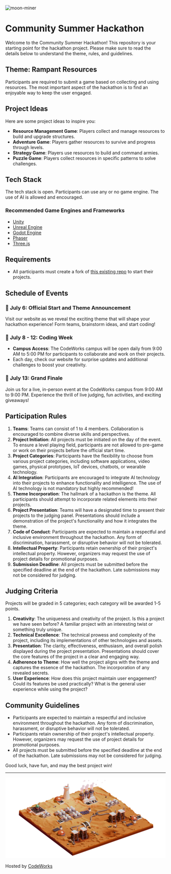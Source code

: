 ![moon-miner](./moon-miner-logo.png)

# Community Summer Hackathon

Welcome to the Community Summer Hackathon! This repository is your starting point for the hackathon project. Please make sure to read the details below to understand the theme, rules, and guidelines.

## Theme: Rampant Resources

Participants are required to submit a game based on collecting and using resources. The most important aspect of the hackathon is to find an enjoyable way to keep the user engaged.

## Project Ideas

Here are some project ideas to inspire you:

- **Resource Management Game**: Players collect and manage resources to build and upgrade structures.
- **Adventure Game**: Players gather resources to survive and progress through levels.
- **Strategy Game**: Players use resources to build and command armies.
- **Puzzle Game**: Players collect resources in specific patterns to solve challenges.

## Tech Stack

The tech stack is open. Participants can use any or no game engine. The use of AI is allowed and encouraged.

### Recommended Game Engines and Frameworks

- [Unity](https://unity.com/)
- [Unreal Engine](https://www.unrealengine.com/)
- [Godot Engine](https://www.godotengine.org/)
- [Phaser](https://phaser.io/)
- [Three.js](https://threejs.org/)

## Requirements

- All participants must create a fork of [this existing repo](https://github.com/codeworksacademy/hackathon_summer_2024) to start their projects.

## Schedule of Events

### 📅 July 6: Official Start and Theme Announcement

Visit our website as we reveal the exciting theme that will shape your hackathon experience! Form teams, brainstorm ideas, and start coding!

### 📅 July 8 - 12: Coding Week

- **Campus Access**: The CodeWorks campus will be open daily from 9:00 AM to 5:00 PM for participants to collaborate and work on their projects.
- Each day, check our website for surprise updates and additional challenges to boost your creativity.

### 📅 July 13: Grand Finale

Join us for a live, in-person event at the CodeWorks campus from 9:00 AM to 9:00 PM. Experience the thrill of live judging, fun activities, and exciting giveaways!

## Participation Rules

1. **Teams**: Teams can consist of 1 to 4 members. Collaboration is encouraged to combine diverse skills and perspectives.
2. **Project Initiation**: All projects must be initiated on the day of the event. To ensure a level playing field, participants are not allowed to pre-game or work on their projects before the official start time.
3. **Project Categories**: Participants have the flexibility to choose from various project categories, including software applications, video games, physical prototypes, IoT devices, chatbots, or wearable technology.
4. **AI Integration**: Participants are encouraged to integrate AI technology into their projects to enhance functionality and intelligence. The use of AI technology is not mandatory but highly recommended!
5. **Theme Incorporation**: The hallmark of a hackathon is the theme. All participants should attempt to incorporate related elements into their projects.
6. **Project Presentation**: Teams will have a designated time to present their projects to the judging panel. Presentations should include a demonstration of the project's functionality and how it integrates the theme.
7. **Code of Conduct**: Participants are expected to maintain a respectful and inclusive environment throughout the hackathon. Any form of discrimination, harassment, or disruptive behavior will not be tolerated.
8. **Intellectual Property**: Participants retain ownership of their project's intellectual property. However, organizers may request the use of project details for promotional purposes.
9. **Submission Deadline**: All projects must be submitted before the specified deadline at the end of the hackathon. Late submissions may not be considered for judging.

## Judging Criteria

Projects will be graded in 5 categories; each category will be awarded 1-5 points.

1. **Creativity**: The uniqueness and creativity of the project. Is this a project we have seen before? A familiar project with an interesting twist or something truly unique.
2. **Technical Excellence**: The technical prowess and complexity of the project, including its implementations of other technologies and assets.
3. **Presentation**: The clarity, effectiveness, enthusiasm, and overall polish displayed during the project presentation. Presentations should cover the core features of the project in a clear and engaging way.
4. **Adherence to Theme**: How well the project aligns with the theme and captures the essence of the hackathon. The incorporation of any revealed secrets.
5. **User Experience**: How does this project maintain user engagement? Could its features be used practically? What is the general user experience while using the project?

## Community Guidelines

- Participants are expected to maintain a respectful and inclusive environment throughout the hackathon. Any form of discrimination, harassment, or disruptive behavior will not be tolerated.
- Participants retain ownership of their project's intellectual property. However, organizers may request the use of project details for promotional purposes.
- All projects must be submitted before the specified deadline at the end of the hackathon. Late submissions may not be considered for judging.

Good luck, have fun, and may the best project win!

---

![surface](./moon-surface.webp)

Hosted by [CodeWorks](https://boisecodeworks.com)
